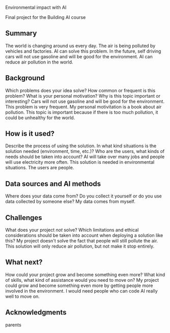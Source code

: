 
Environmental impact with AI

Final project for the Building AI course

## Summary
The world is changing around us every day. The air is being polluted by vehicles and factories. AI can solve this problem. In the future, self driving cars will not use gasoline and will be good for the environment. AI can reduce air pollution in the world.
## Background
Which problems does your idea solve? How common or frequent is this problem? What is your personal motivation? Why is this topic important or interesting?
Cars will not use gasoline and will be good for the environment. This problem is very frequent. My personal motivitation is a book about air pollution. This topic is important because if there is too much pollution, it could be unhealthy for the world.
## How is it used?
Describe the process of using the solution. In what kind situations is the solution needed (environment, time, etc.)? Who are the users, what kinds of needs should be taken into account?
AI will take over many jobs and people will use electricity more often. This solution is needed in environmental situations. The users are people.
## Data sources and AI methods
Where does your data come from? Do you collect it yourself or do you use data collected by someone else?
My data comes from myself.
## Challenges
What does your project _not_ solve? Which limitations and ethical considerations should be taken into account when deploying a solution like this?
My project doesn't solve the fact that people will still pollute the air. This solution will only reduce air pollution, but not make it stop entirely.
## What next?
How could your project grow and become something even more? What kind of skills, what kind of assistance would you  need to move on? 
My project could grow and become something even more by getting people more involved in the environment. I would need people who can code AI really well to move on.
## Acknowledgments
parents
